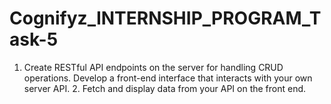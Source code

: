 # Cognifyz_INTERNSHIP_PROGRAM_Task-5
1. Create RESTful API endpoints on the server for handling CRUD operations. Develop a front-end interface that interacts with your own server API. 2. Fetch and display data from your API on the front end.
